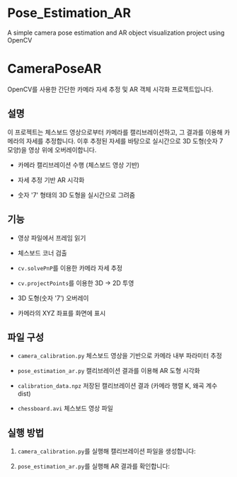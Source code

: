 # Pose_Estimation_AR
A simple camera pose estimation and AR object visualization project using OpenCV

# CameraPoseAR

OpenCV를 사용한 간단한 카메라 자세 추정 및 AR 객체 시각화 프로젝트입니다.

## 설명

 이 프로젝트는 체스보드 영상으로부터 카메라를 캘리브레이션하고, 그 결과를 이용해 카메라의 자세를 추정합니다.
이후 추정된 자세를 바탕으로 실시간으로 3D 도형(숫자 7 모양)을 영상 위에 오버레이합니다.

- 카메라 캘리브레이션 수행 (체스보드 영상 기반)

- 자세 추정 기반 AR 시각화

- 숫자 '7' 형태의 3D 도형을 실시간으로 그려줌

## 기능

- 영상 파일에서 프레임 읽기

- 체스보드 코너 검출

- `cv.solvePnP`를 이용한 카메라 자세 추정

- `cv.projectPoints`를 이용한 3D → 2D 투영

- 3D 도형(숫자 '7') 오버레이

- 카메라의 XYZ 좌표를 화면에 표시

## 파일 구성

- `camera_calibration.py`
     체스보드 영상을 기반으로 카메라 내부 파라미터 추정

- `pose_estimation_ar.py`
     캘리브레이션 결과를 이용해 AR 도형 시각화

- `calibration_data.npz`
     저장된 캘리브레이션 결과 (카메라 행렬 K, 왜곡 계수 dist)

- `chessboard.avi`
     체스보드 영상 파일

## 실행 방법

1. `camera_calibration.py`를 실행해 캘리브레이션 파일을 생성합니다:

2. `pose_estimation_ar.py`를 실행해 AR 결과를 확인합니다:


